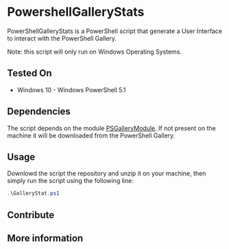 # PowershellGalleryStats

PowerShellGalleryStats is a PowerShell script that generate a User Interface to interact with the PowerShell Gallery.

Note: this script will only run on Windows Operating Systems.

## Tested On

* Windows 10 - Windows PowerShell 5.1

## Dependencies

The script depends on the module [PSGalleryModule](https://github.com/LxLeChat/PSGalleryModule/issues). If not present on the machine it will be downloaded from the PowerShell Gallery.

## Usage

Downlowd the script the repository and unzip it on your machine, then simply run the script using the following line:

``` powershell
.\GalleryStat.ps1
```

## Contribute

## More information